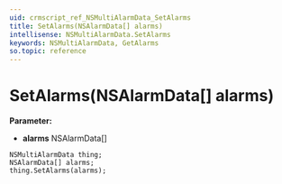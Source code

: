 ```yaml
---
uid: crmscript_ref_NSMultiAlarmData_SetAlarms
title: SetAlarms(NSAlarmData[] alarms)
intellisense: NSMultiAlarmData.SetAlarms
keywords: NSMultiAlarmData, GetAlarms
so.topic: reference
---
```


# SetAlarms(NSAlarmData[] alarms)

**Parameter:** 
 - **alarms** NSAlarmData[]

```crmscript
NSMultiAlarmData thing;
NSAlarmData[] alarms;
thing.SetAlarms(alarms);
```

